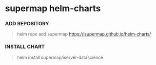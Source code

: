 # supermap helm-charts
### ADD REPOSITORY
> helm repo add supermap https://isupermap.github.io/helm-charts/

### INSTALL CHART
> helm install supermap/iserver-datascience
